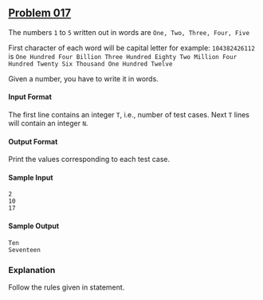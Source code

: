 ## [Problem 017](https://projecteuler.net/problem=17) 

The numbers `1` to `5` written out in words are `One, Two, Three, Four, Five` 

First character of each word will be capital letter for example:
`104382426112` is `One Hundred Four Billion Three Hundred Eighty Two Million Four Hundred Twenty Six Thousand One Hundred Twelve` 

Given a number, you have to write it in words.

#### Input Format

The first line contains an integer `T`, i.e., number of test cases.
Next `T` lines will contain an integer `N`.


#### Output Format

Print the values corresponding to each test case.

#### Sample Input

    2
    10
    17

#### Sample Output

    Ten
    Seventeen

### Explanation

Follow the rules given in statement.